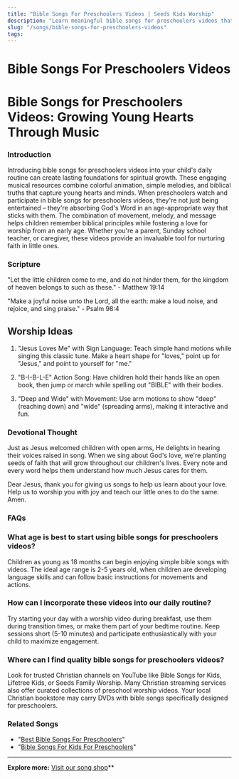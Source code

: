 ```yaml
---
title: "Bible Songs For Preschoolers Videos | Seeds Kids Worship"
description: "Learn meaningful bible songs for preschoolers videos that teach Scripture through music. Interactive worship resources for kids and families."
slug: "/songs/bible-songs-for-preschoolers-videos"
tags:
---
```


# Bible Songs For Preschoolers Videos

# Bible Songs for Preschoolers Videos: Growing Young Hearts Through Music

### Introduction
Introducing bible songs for preschoolers videos into your child's daily routine can create lasting foundations for spiritual growth. These engaging musical resources combine colorful animation, simple melodies, and biblical truths that capture young hearts and minds. When preschoolers watch and participate in bible songs for preschoolers videos, they're not just being entertained – they're absorbing God's Word in an age-appropriate way that sticks with them. The combination of movement, melody, and message helps children remember biblical principles while fostering a love for worship from an early age. Whether you're a parent, Sunday school teacher, or caregiver, these videos provide an invaluable tool for nurturing faith in little ones.

### Scripture
"Let the little children come to me, and do not hinder them, for the kingdom of heaven belongs to such as these." - Matthew 19:14

"Make a joyful noise unto the Lord, all the earth: make a loud noise, and rejoice, and sing praise." - Psalm 98:4

## Worship Ideas
1. "Jesus Loves Me" with Sign Language: Teach simple hand motions while singing this classic tune. Make a heart shape for "loves," point up for "Jesus," and point to yourself for "me."

2. "B-I-B-L-E" Action Song: Have children hold their hands like an open book, then jump or march while spelling out "BIBLE" with their bodies.

3. "Deep and Wide" with Movement: Use arm motions to show "deep" (reaching down) and "wide" (spreading arms), making it interactive and fun.

### Devotional Thought
Just as Jesus welcomed children with open arms, He delights in hearing their voices raised in song. When we sing about God's love, we're planting seeds of faith that will grow throughout our children's lives. Every note and every word helps them understand how much Jesus cares for them.

Dear Jesus, thank you for giving us songs to help us learn about your love. Help us to worship you with joy and teach our little ones to do the same. Amen.

### FAQs

### What age is best to start using bible songs for preschoolers videos?
Children as young as 18 months can begin enjoying simple bible songs with videos. The ideal age range is 2-5 years old, when children are developing language skills and can follow basic instructions for movements and actions.

### How can I incorporate these videos into our daily routine?
Try starting your day with a worship video during breakfast, use them during transition times, or make them part of your bedtime routine. Keep sessions short (5-10 minutes) and participate enthusiastically with your child to maximize engagement.

### Where can I find quality bible songs for preschoolers videos?
Look for trusted Christian channels on YouTube like Bible Songs for Kids, Lifetree Kids, or Seeds Family Worship. Many Christian streaming services also offer curated collections of preschool worship videos. Your local Christian bookstore may carry DVDs with bible songs specifically designed for preschoolers.

### Related Songs

- "[Best Bible Songs For Preschoolers](/songs/best-bible-songs-for-preschoolers/)"
- "[Bible Songs For Kids For Preschoolers](/songs/bible-songs-for-kids-for-preschoolers/)"

---

**Explore more:** [Visit our song shop](https://seedskidsworship.com/shop)**

<!-- Schema Markup -->
<script type="application/ld+json">
{
  "@context": "https://schema.org",
  "@type": "MusicRecording",
  "name": "Bible Songs For Preschoolers Videos",
  "byArtist": {
    "@type": "MusicGroup",
    "name": "Seeds Kids Worship"
  },
  "isFamilyFriendly": true,
  "url": "https://seedskidsworship.com/songs/bible-songs-for-preschoolers-videos/"
}
</script>